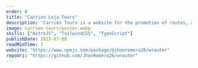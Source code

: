 ```yaml
---
order: 8
title: "Carrion Loja Tours"
description: "Carrión Tours is a website for the promotion of routes, activities, tourist sites and restaurants in the province of Loja for informative purposes promoted by Hotel Carrión."
image: carrion-tours/poster.webp
skills: ["AstroJS", "TailwindCSS", "TypeScript"]
publishDate: 2023-07-08
readMinTime: 7
website: "https://www.npmjs.com/package/@jhonromero26/wrouter"
repoUri: "https://github.com/JhonRomero26/wrouter"
---
```

